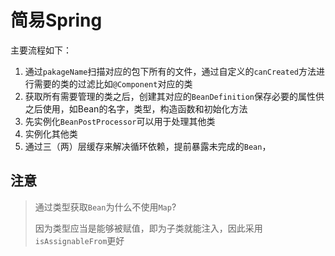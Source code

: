 # 简易Spring
主要流程如下：
1. 通过`pakageName`扫描对应的包下所有的文件，通过自定义的`canCreated`方法进行需要的类的过滤比如`@Component`对应的类
2. 获取所有需要管理的类之后，创建其对应的`BeanDefinition`保存必要的属性供之后使用，如Bean的名字，类型，构造函数和初始化方法
3. 先实例化`BeanPostProcessor`可以用于处理其他类
4. 实例化其他类
5. 通过三（两）层缓存来解决循环依赖，提前暴露未完成的`Bean`，

## 注意
>通过类型获取`Bean`为什么不使用`Map`?
> 
> 因为类型应当是能够被赋值，即为子类就能注入，因此采用`isAssignableFrom`更好